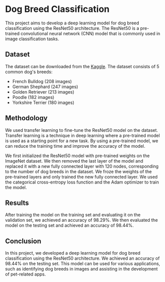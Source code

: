 # Dog Breed Classification

This project aims to develop a deep learning model for dog breed classification using the ResNet50 architecture. The ResNet50 is a pre-trained convolutional neural network (CNN) model that is commonly used in image classification tasks.

## Dataset

The dataset can be downloaded from the [Kaggle](https://www.kaggle.com/datasets/yapwh1208/dogs-breed-dataset).
The dataset consists of 5 common dog's breeds:
* French Bulldog (208 images)
* German Shephard (247 images)
* Golden Retriever (213 images)
* Poodle (182 images)
* Yorkshire Terrier (180 images)

## Methodology

We used transfer learning to fine-tune the ResNet50 model on the dataset. Transfer learning is a technique in deep learning where a pre-trained model is used as a starting point for a new task. By using a pre-trained model, we can reduce the training time and improve the accuracy of the model.

We first initialized the ResNet50 model with pre-trained weights on the ImageNet dataset. We then removed the last layer of the model and replaced it with a new fully connected layer with 120 nodes, corresponding to the number of dog breeds in the dataset. We froze the weights of the pre-trained layers and only trained the new fully connected layer. We used the categorical cross-entropy loss function and the Adam optimizer to train the model.

## Results

After training the model on the training set and evaluating it on the validation set, we achieved an accuracy of 98.29%. We then evaluated the model on the testing set and 
achieved an accuracy of 98.44%.

## Conclusion

In this project, we developed a deep learning model for dog breed classification using the ResNet50 architecture. We achieved an accuracy of 98.44% on the testing set. This model can be used for various applications, such as identifying dog breeds in images and assisting in the development of pet-related apps.

